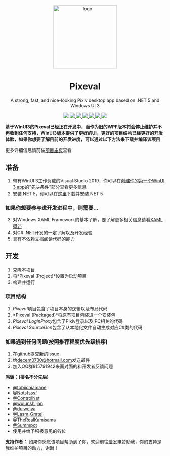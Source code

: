 <div align="center">
    <img align="center" src="https://s1.ax1x.com/2020/04/03/GUMZjS.png" alt="logo" width="200">
    <h1 align="center">Pixeval</h1>
    <p align="center">A strong, fast, and nice-looking Pixiv desktop app based on .NET 5 and Windows UI 3</p>
    <p align="center">
        <img src="https://img.shields.io/github/stars/Rinacm/Pixeval?color=red&style=flat-square">
        <a href="mailto:decem0730@hotmail.com">
            <img src="https://img.shields.io/static/v1?label=contact%20me&message=hotmail&color=green&style=flat-square">
        </a>
        <a href="https://jq.qq.com/?_wv=1027&k=5hGmJbQ" target="_blank">
            <img src="https://img.shields.io/static/v1?label=chatting&message=qq&color=blue&style=flat-square"
        </a>
        <a href="http://47.95.218.243/index.html" target="_blank">
            <img src="https://img.shields.io/static/v1?label=homepage&message=pixeval&color=blueviolet&style=flat-square">
        </a>
        <a href="https://github.com/Rinacm/Pixeval/blob/master/LICENSE" target="_blank">
            <img src="https://img.shields.io/github/license/Rinacm/Pixeval?style=flat-square">
        </a>
        <a href="https://github.com/Rinacm/Pixeval/issues/new/choose" target="_blank">
            <img src="https://img.shields.io/static/v1?label=feedback&message=issues&color=pink&style=flat-square">
        </a>
        <a href="https://dotnet.microsoft.com/download/dotnet-core/thank-you/runtime-desktop-3.1.3-windows-x64-installer" target="_blank">
            <img src="https://img.shields.io/static/v1?label=runtime&message=.NET%20Core%203.1&color=yellow&style=flat-square">
        </a>
    </p>
</div>

**基于WinUI3的Pixeval已经正在开发中，而作为旧的WPF版本将会停止维护并不再收到任何支持，WinUI3版本提供了更好的UI，更好的项目结构已经更好的开发体验，如果你想要了解目前的开发进度，可以通过以下方法来下载并编译该项目**

更多详细信息请前往[项目主页](https://sora.ink/pixeval/)查看

## 准备
1. 带有WinUI 3工作负载的Visual Studio 2019，你可以在[创建你的第一个WinUI 3 app](https://docs.microsoft.com/zh-cn/windows/apps/winui/winui3/)的"先决条件"部分查看更多信息
2. 安装.NET 5，你可以在[这里](https://dotnet.microsoft.com/download/dotnet/5.0)下载并安装.NET 5

### 如果你想要参与进开发进程中，则需要...
3. 对Windows XAML Framework的基本了解，要了解更多相关信息请看[XAML概述](https://docs.microsoft.com/zh-cn/windows/uwp/xaml-platform/xaml-overview)
4. 对C# .NET开发的一定了解以及开发经验
5. 具有不依赖文档阅读代码的能力


## 开发
1. 克隆本项目
2. 将*Pixeval (Project)*设置为启动项目
3. 构建并运行

### 项目结构
1. *Pixeval*项目包含了项目本身的逻辑以及布局代码
2. *Pixeval (Packaged)*将原有项目包装进一个安装包
3. *Pixeval.LoginProxy*包含了Pixiv登录以及IPC相关的代码
4. *Pixeval.SourceGen*包含了从本地化文件自动生成对应C#类的代码

### 如果遇到任何问题(按照推荐程度优先级排序)
1. 在[github](https://github.com/dylech30th/Pixeval/issues/new)提交新的Issue
2. 给[decem0730@hotmail.com](mailto:decem0730@hotmail.com)发送邮件
3. 加入QQ群815791942来面对面的和开发者反馈问题

**鸣谢：(排名不分先后)**
* [@tobiichiamane](https://github.com/tobiichiamane)
* [@Notsfsssf](https://github.com/Notsfsssf)
* [@ControlNet](https://github.com/ControlNet)
* [@wulunshijian](https://github.com/wulunshijian)
* [@duiweiya](https://github.com/duiweiya)
* [@Lasm_Gratel](https://github.com/NanamiArihara)
* [@TheRealKamisama](https://github.com/TheRealKamisama)
* [@Summpot](https://github.com/Summpot)
* 使用并给予积极意见的各位

**支持作者：**
如果你感觉该项目帮助到了你，欢迎前往[爱发电](https://afdian.net/@dylech30th)赞助我，你的支持是我维护项目的动力，谢谢！
